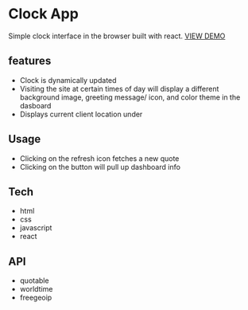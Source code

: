 # Clock App

Simple clock interface in the browser built with react. [VIEW DEMO](https://nghia-nguyen-dev.github.io/clock_app/)

## features

- Clock is dynamically updated
- Visiting the site at certain times of day will display a different background image, greeting message/ icon, and color theme in the dasboard
- Displays current client location under

## Usage

- Clicking on the refresh icon fetches a new quote
- Clicking on the button will pull up dashboard info

## Tech

- html
- css
- javascript
- react

## API

- quotable
- worldtime
- freegeoip
